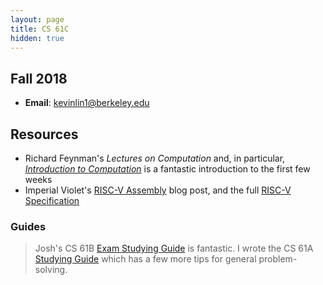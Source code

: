 ```yaml
---
layout: page
title: CS 61C
hidden: true
---
```


## Fall 2018

- **Email**: <kevinlin1@berkeley.edu>

## Resources

- Richard Feynman's *Lectures on Computation* and, in particular,
  *[Introduction to Computation][]* is a fantastic introduction to the first
few weeks
- Imperial Violet's [RISC-V Assembly][] blog post, and the full [RISC-V
  Specification][]

### Guides

> Josh's CS 61B [Exam Studying Guide][] is fantastic. I wrote the CS 61A
> [Studying Guide][] which has a few more tips for general problem-solving.

[Introduction to Computation]: https://books.google.com/books?id=x9ZiDwAAQBAJ&printsec=frontcover
[RISC-V Assembly]: https://www.imperialviolet.org/2016/12/31/riscv.html
[RISC-V Specification]: https://riscv.org/specifications/

[exam studying guide]: http://datastructur.es/sp17/materials/guides/study-guide.html
[studying guide]: https://cs61a.org/articles/studying.html
